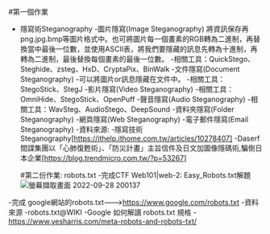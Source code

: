 #第一個作業
- 隱寫術Steganography
  -圖片隱寫(Image Steganography)
    將資訊保存再png.jpg.bmp等圖片格式中。也可將圖片每一個畫素的RGB轉為二進制，再替換當中最後一位數，並使用ASCII表，將我們要隱藏的訊息先轉為十進制，再轉為二進制，最後替換每個畫素的最後一位數。
  -相關工具：QuickStego、Steghide、zsteg、HxD、CryptaPix、BinWalk
  -文件隱寫(Document Steganography)
    -可以將圖片or訊息隱藏在文件中。
    -相關工具：StegoStick、StegJ
  -影片隱寫(Video Steganography)
    -相關工具：OmniHide、StegoStick、OpenPuff
  -聲音隱寫(Audio Steganography)
    -相關工具：WavSteg、AudioStego、DeepSound
  -資料夾隱寫(Folder Steganography)
    -網頁隱寫(Web Steganography)
  -電子郵件隱寫(Email Steganography)
  -資料來源:
    -隱寫技術 Steganography[https://ithelp.ithome.com.tw/articles/10278407]
    -Daserf 間諜集團以「心肺復甦術」、「防災計畫」主旨信件及日文加圖像隱碼術,騙倒日本企業[https://blog.trendmicro.com.tw/?p=53267]
    
    
  #第二份作業: robots.txt
 -完成CTF Web101|web-2: Easy_Robots.txt解題![螢幕擷取畫面 2022-09-28 200137](https://user-images.githubusercontent.com/114581791/192776108-83337dc9-9f59-488c-8d50-14d8f0709cc5.png)

 -完成 google網站的robots.txt--->https://www.google.com/robots.txt
 -資料來源
    -robots.txt@WIKI
    -Google 如何解讀 robots.txt 規格
    -https://www.yesharris.com/meta-robots-and-robots-txt/
